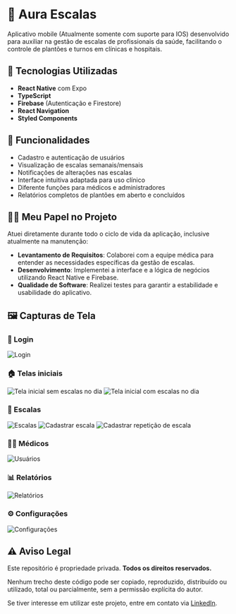 # 📅 Aura Escalas

Aplicativo mobile (Atualmente somente com suporte para IOS) desenvolvido para auxiliar na gestão de escalas de profissionais da saúde, facilitando o controle de plantões e turnos em clínicas e hospitais.

## 🚀 Tecnologias Utilizadas

- **React Native** com Expo
- **TypeScript**
- **Firebase** (Autenticação e Firestore)
- **React Navigation**
- **Styled Components**

## 🧩 Funcionalidades

- Cadastro e autenticação de usuários
- Visualização de escalas semanais/mensais
- Notificações de alterações nas escalas
- Interface intuitiva adaptada para uso clínico
- Diferente funções para médicos e administradores
- Relatórios completos de plantões em aberto e concluídos

## 👨‍💻 Meu Papel no Projeto

Atuei diretamente durante todo o ciclo de vida da aplicação, inclusive atualmente na manutenção:

- **Levantamento de Requisitos**: Colaborei com a equipe médica para entender as necessidades específicas da gestão de escalas.
- **Desenvolvimento**: Implementei a interface e a lógica de negócios utilizando React Native e Firebase.
- **Qualidade de Software**: Realizei testes para garantir a estabilidade e usabilidade do aplicativo.

## 🖼️ Capturas de Tela

### 🔐 Login

![Login](assets/images/1.jpg)

### 🏠 Telas iniciais

![Tela inicial sem escalas no dia](assets/images/2.jpg)
![Tela inicial com escalas no dia](assets/images/3.jpg)

### 📅 Escalas

![Escalas](assets/images/4.jpg)
![Cadastrar escala](assets/images/5.jpg)
![Cadastrar repetição de escala](assets/images/6.jpg)

### 👨‍⚕️ Médicos

![Usuários](assets/images/7.jpg)

### 📊 Relatórios

![Relatórios](assets/images/8.jpg)

### ⚙️ Configurações

![Configurações](assets/images/9.jpg)

## ⚠️ Aviso Legal

Este repositório é propriedade privada. **Todos os direitos reservados.**

Nenhum trecho deste código pode ser copiado, reproduzido, distribuído ou utilizado, total ou parcialmente, sem a permissão explícita do autor.

Se tiver interesse em utilizar este projeto, entre em contato via [LinkedIn](https://www.linkedin.com/in/joaopfreitas8/).
